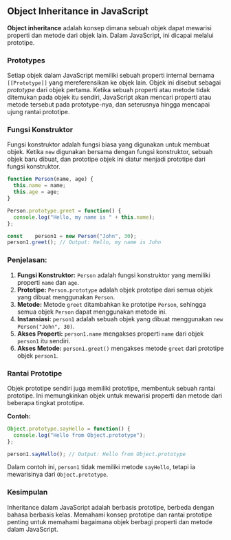 ## Object Inheritance in JavaScript

**Object inheritance** adalah konsep dimana sebuah objek dapat mewarisi properti dan metode dari objek lain. Dalam JavaScript, ini dicapai melalui prototipe.

### Prototypes

Setiap objek dalam JavaScript memiliki sebuah properti internal bernama `[[Prototype]]` yang mereferensikan ke objek lain. Objek ini disebut sebagai _prototype_ dari objek pertama. Ketika sebuah properti atau metode tidak ditemukan pada objek itu sendiri, JavaScript akan mencari properti atau metode tersebut pada prototype-nya, dan seterusnya hingga mencapai ujung rantai prototipe.

### Fungsi Konstruktor

Fungsi konstruktor adalah fungsi biasa yang digunakan untuk membuat objek. Ketika `new` digunakan bersama dengan fungsi konstruktor, sebuah objek baru dibuat, dan prototipe objek ini diatur menjadi prototipe dari fungsi konstruktor.

```JavaScript
function Person(name, age) {
  this.name = name;
  this.age = age;
}

Person.prototype.greet = function() {
  console.log("Hello, my name is " + this.name);
};

const    person1 = new Person("John", 30);
person1.greet(); // Output: Hello, my name is John
```

### Penjelasan:

1. **Fungsi Konstruktor:** `Person` adalah fungsi konstruktor yang memiliki properti `name` dan `age`.
2. **Prototipe:** `Person.prototype` adalah objek prototipe dari semua objek yang dibuat menggunakan `Person`.
3. **Metode:** Metode `greet` ditambahkan ke prototipe `Person`, sehingga semua objek `Person` dapat menggunakan metode ini.
4. **Instansiasi:** `person1` adalah sebuah objek yang dibuat menggunakan `new Person("John", 30)`.
5. **Akses Properti:** `person1.name` mengakses properti `name` dari objek `person1` itu sendiri.
6. **Akses Metode:** `person1.greet()` mengakses metode `greet` dari prototipe objek `person1`.

### Rantai Prototipe

Objek prototipe sendiri juga memiliki prototipe, membentuk sebuah rantai prototipe. Ini memungkinkan objek untuk mewarisi properti dan metode dari beberapa tingkat prototipe.

**Contoh:**

```JavaScript
Object.prototype.sayHello = function() {
  console.log("Hello from Object.prototype");
};

person1.sayHello(); // Output: Hello from Object.prototype
```

Dalam contoh ini, `person1` tidak memiliki metode `sayHello`, tetapi ia mewarisinya dari `Object.prototype`.

### Kesimpulan

Inheritance dalam JavaScript adalah berbasis prototipe, berbeda dengan bahasa berbasis kelas. Memahami konsep prototipe dan rantai prototipe penting untuk memahami bagaimana objek berbagi properti dan metode dalam JavaScript.